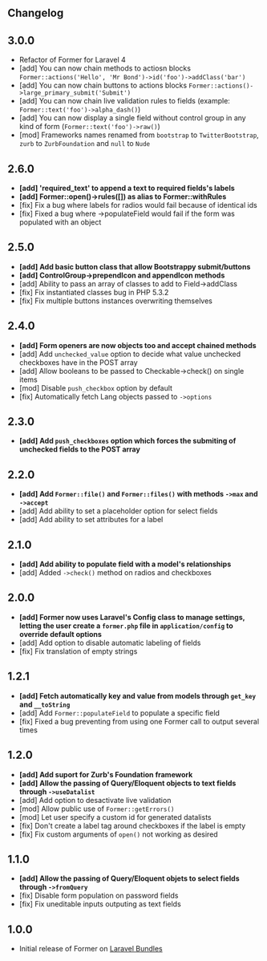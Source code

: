 ## Changelog

3.0.0
-----

- Refactor of Former for Laravel 4
- [add] You can now chain methods to actiosn blocks `Former::actions('Hello', 'Mr Bond')->id('foo')->addClass('bar')`
- [add] You can now chain buttons to actions blocks `Former::actions()->large_primary_submit('Submit')`
- [add] You can now chain live validation rules to fields (example: `Former::text('foo')->alpha_dash()`)
- [add] You can now display a single field without control group in any kind of form (`Former::text('foo')->raw()`)
- [mod] Frameworks names renamed from `bootstrap` to `TwitterBootstrap`, `zurb` to `ZurbFoundation` and `null` to `Nude`

2.6.0
-----

- **[add] 'required_text' to append a text to required fields's labels**
- **[add] Former::open()->rules([]) as alias to Former::withRules**
- [fix] Fix a bug where labels for radios would fail because of identical ids
- [fix] Fixed a bug where ->populateField would fail if the form was populated with an object

2.5.0
-----

- **[add] Add basic button class that allow Bootstrappy submit/buttons**
- **[add] ControlGroup->prependIcon and appendIcon methods**
- [add] Ability to pass an array of classes to add to Field->addClass
- [fix] Fix instantiated classes bug in PHP 5.3.2
- [fix] Fix multiple buttons instances overwriting themselves

2.4.0
-----

- **[add] Form openers are now objects too and accept chained methods**
- [add] Add `unchecked_value` option to decide what value unchecked checkboxes have in the POST array
- [add] Allow booleans to be passed to Checkable->check() on single items
- [mod] Disable `push_checkbox` option by default
- [fix] Automatically fetch Lang objects passed to `->options`

2.3.0
-----

- **[add] Add `push_checkboxes` option which forces the submiting of unchecked fields to the POST array**

2.2.0
-----

- **[add] Add `Former::file()` and `Former::files()` with methods `->max` and `->accept`**
- [add] Add ability to set a placeholder option for select fields
- [add] Add ability to set attributes for a label

2.1.0
-----

- **[add] Add ability to populate field with a model's relationships**
- [add] Added `->check()` method on radios and checkboxes

2.0.0
-----

- **[add] Former now uses Laravel's Config class to manage settings, letting the user create a `former.php` file in `application/config` to override default options**
- [add] Add option to disable automatic labeling of fields
- [fix] Fix translation of empty strings

1.2.1
-----

- **[add] Fetch automatically key and value from models through `get_key` and `__toString`**
- [add] Add `Former::populateField` to populate a specific field
- [fix] Fixed a bug preventing from using one Former call to output several times

1.2.0
-----

- **[add] Add suport for Zurb's Foundation framework**
- **[add] Allow the passing of Query/Eloquent objects to text fields through `->useDatalist`**
- [add] Add option to desactivate live validation
- [mod] Allow public use of `Former::getErrors()`
- [mod] Let user specify a custom id for generated datalists
- [fix] Don't create a label tag around checkboxes if the label is empty
- [fix] Fix custom arguments of `open()` not working as desired

1.1.0
-----

- **[add] Allow the passing of Query/Eloquent objets to select fields through `->fromQuery`**
- [fix] Disable form population on password fields
- [fix] Fix uneditable inputs outputing as text fields

1.0.0
-----

- Initial release of Former on [Laravel Bundles](http://bundles.laravel.com/bundle/former/)
